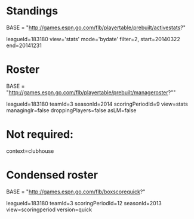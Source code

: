 
# Standings

BASE = "http://games.espn.go.com/flb/playertable/prebuilt/activestats?"

leagueId=183180
view='stats'
mode='bydate'
filter=2,
start=20140322
end=20141231

# Roster
BASE = "http://games.espn.go.com/flb/playertable/prebuilt/manageroster?""

leagueId=183180
teamId=3
seasonId=2014
scoringPeriodId=9
view=stats
managingIr=false
droppingPlayers=false
asLM=false

# Not required:
context=clubhouse

# Condensed roster
BASE = "http://games.espn.go.com/flb/boxscorequick?"

leagueId=183180
teamId=3
scoringPeriodId=12
seasonId=2013
view=scoringperiod
version=quick